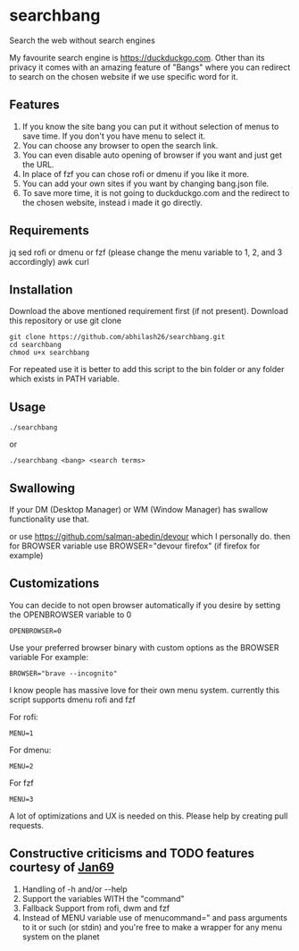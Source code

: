 # searchbang

Search the web without search engines

My favourite search engine is https://duckduckgo.com. 
Other than its privacy it comes with an amazing feature of "Bangs" where you can redirect to search on the chosen website if we use specific word for it.

## Features

1. If you know the site bang you can put it without selection of menus to save time. If you don't you have menu to select it.
2. You can choose any browser to open the search link.
3. You can even disable auto opening of browser if you want and just get the URL.
4. In place of fzf you can chose rofi or dmenu if you like it more.
5. You can add your own sites if you want by changing bang.json file.
6. To save more time, it is not going to duckduckgo.com and the redirect to the chosen website, instead i made it go directly.

## Requirements

jq
sed
rofi or dmenu or fzf (please change the menu variable to 1, 2, and 3 accordingly)
awk
curl

## Installation

Download the above mentioned requirement first (if not present).
Download this repository or use git clone

```
git clone https://github.com/abhilash26/searchbang.git
cd searchbang 
chmod u+x searchbang
```

For repeated use it is better to add this script to the bin folder or any folder which exists in PATH variable.

## Usage

```
./searchbang
```
or

```
./searchbang <bang> <search terms>
```

## Swallowing 

If your DM (Desktop Manager) or WM (Window Manager) has swallow functionality use that.

or use https://github.com/salman-abedin/devour which I personally do. 
then for BROWSER variable use BROWSER="devour firefox" (if firefox for example)


## Customizations

You can decide to not open browser automatically if you desire by setting the OPENBROWSER variable to 0 
```
OPENBROWSER=0
```
Use your preferred browser binary with custom options as the BROWSER variable 
For example:  
```
BROWSER="brave --incognito"
```
I know people has massive love for their own menu system.
currently this script supports dmenu rofi and fzf

For rofi:
```
MENU=1
```
For dmenu:
```
MENU=2
```
For fzf
```
MENU=3
```
A lot of optimizations and UX is needed on this. 
Please help by creating pull requests.


## Constructive criticisms and TODO features courtesy of [Jan69](https://github.com/Jan69)
1. Handling of -h and/or --help
2. Support the variables WITH the "command"
3. Fallback Support from rofi, dwm and fzf
4. Instead of MENU variable use of menucommand=" and pass arguments to it or such (or stdin) and you're free to make a wrapper for any menu system on the planet

